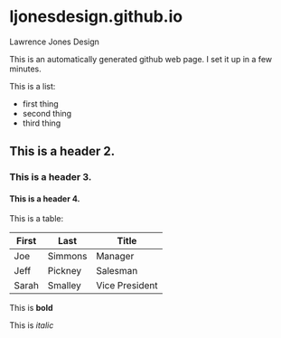 # ljonesdesign.github.io
Lawrence Jones Design

This is an automatically generated github web page. I set it up in a few minutes.

This is a list:
* first thing
* second thing
* third thing

## This is a header 2.

### This is a header 3.

#### This is a header 4.

This is a table:

First | Last | Title 
--- | --- | ---
Joe | Simmons | Manager
Jeff | Pickney | Salesman
Sarah | Smalley | Vice President

This is **bold**

This is *italic*

